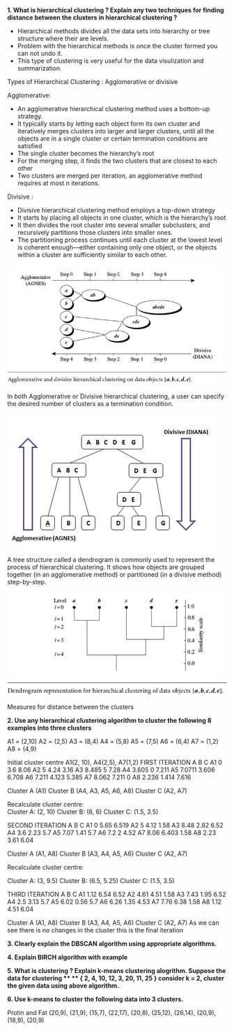 **1. What is hierarchical clustering ? Explain any two techniques for finding distance between the clusters in hierarchical clustering ?**

- Hierarchical methods divides all the data sets into hierarchy or tree structure where their are levels.
- Problem with the hierarchical methods is once the cluster formed you can not undo it.
- This type of clustering is very useful for the data visulization and summarization.


Types of Hierarchical Clustering : Agglomerative or divisive

Agglomerative: 

- An agglomerative hierarchical clustering method uses a bottom-up strategy. 
- It typically starts by letting each object form its own cluster and iteratively merges clusters
  into larger and larger clusters, until all the objects are in a single cluster or certain termination conditions are 	 satisfied
- The single cluster becomes the hierarchy’s root
- For the merging step, it finds the two clusters that are closest to each other
- Two clusters are merged per iteration, an agglomerative method requires at most n iterations.


Divisive :

- Divisive hierarchical clustering method employs a top-down strategy
- It starts by placing all objects in one cluster, which is the hierarchy’s root
- It then divides the root cluster into several smaller subclusters, and recursively partitions those clusters into
smaller ones.
- The partitioning process continues until each cluster at the lowest level is coherent enough—either containing only one object, or the objects within a cluster are sufficiently similar to each other.


![Table 4.1](/Images/Figure_5.1.png)


In both Agglomerative or Divisive hierarchical clustering, a user can specify the desired number of clusters as a termination condition.

![Table 4.1](/Images/Figure_5.2.png)

A tree structure called a dendrogram is commonly used to represent the process of
hierarchical clustering. It shows how objects are grouped together (in an agglomerative
method) or partitioned (in a divisive method) step-by-step.


![Table 4.1](/Images/Figure5.3.png)

Measures for distance between the clusters 




**2. Use any hierarchical clustering algorithm to cluster the following 8 examples into three clusters**

A1 = (2,10)
A2 = (2,5)
A3 = (8,4)
A4 = (5,8)
A5 = (7,5)
A6 = (6,4)
A7 = (1,2)
A8 = (4,9) 

Initial cluster centre A1(2, 10), A4(2,5), A7(1,2)
FIRST ITERATION
	A	B	C
A1	0	3.6	8.06
A2	5	4.24	3.16
A3	8.485	5	7.28
A4	3.605	0	7.211
A5	7.0711	3.606	6.708
A6	7.211	4.123	5.385
A7	8.062	7.211	0
A8	2.236	1.414	7.616

Cluster A (A1)
Cluster B (A4, A3, A5, A6, A8)
Cluster C (A2, A7)

Recalculate cluster centre:  
Cluster A: (2, 10)
Cluster B: (6, 6)
Cluster C: (1.5, 3.5)

SECOND ITERATION
	A	B	C
A1	0	5.65	6.519
A2	5	4.12	1.58
A3	8.48	2.82	6.52
A4	3.6	2.23	5.7
A5	7.07	1.41	5.7
A6	7.2	2	4.52
A7	8.06	6.403	1.58
A8	2.23	3.61	6.04

Cluster A (A1, A8)
Cluster B (A3, A4, A5, A6)
Cluster C (A2, A7)

Recalculate cluster centre:  

Cluster A: (3, 9.5)
Cluster B: (6.5, 5.25)
Cluster C: (1.5, 3.5)


THIRD ITERATION
	A	B	C
A1	1.12	6.54	6.52
A2	4.61	4.51	1.58
A3	7.43	1.95	6.52
A4	2.5	3.13	5.7
A5	6.02	0.56	5.7
A6	6.26	1.35	4.53
A7	7.76	6.38	1.58
A8	1.12	4.51	6.04

Cluster A (A1, A8)
Cluster B (A3, A4, A5, A6)
Cluster C (A2, A7)
As we can see there is no changes in the cluster this is the final iteration

**3. Clearly explain the DBSCAN algorithm using appropriate algorithms.**

**4. Explain BIRCH algorithm with example**

**5. What is clustering ? Explain k-means clustering alogrithm. Suppose the data for clustering **
   ** { 2, 4, 10, 12, 3, 20, 11, 25 } consider k = 2, cluster the given data using above algorithm.**


**6. Use k-means to cluster the following data into 3 clusters.**

Protin and Fat (20,9), (21,9), (15,7), (22,17), (20,8), (25,12), (26,14), (20,9), (18,9), (20,9)

 


